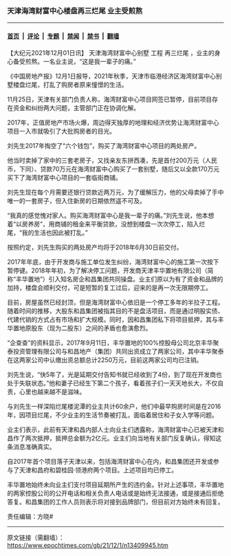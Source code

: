 ### 天津海湾财富中心楼盘再三烂尾 业主受煎熬

---

#### [首页](../../../..?n13409945) &nbsp;|&nbsp; [评论](../../../../../epoch-comment?n13409945) &nbsp;|&nbsp; [专题](../../../../../epoch-special?n13409945) &nbsp;|&nbsp; [禁闻](../../../../../epoch-news?n13409945) &nbsp;|&nbsp; [禁书](../../../../../books?n13409945) &nbsp;|&nbsp; [翻墙](https://github.com/gfw-breaker/nogfw/blob/master/README.md?n13409945)


<div class="post_content" id="artbody" itemprop="articleBody">
 <!-- article content begin -->
 <p>
  【大纪元2021年12月01日讯】
  <ok href="https://www.epochtimes.com/gb/tag/%E5%A4%A9%E6%B4%A5%E6%B5%B7%E6%B9%BE%E8%B4%A2%E5%AF%8C%E4%B8%AD%E5%BF%83%E5%88%AB%E5%A2%85.html">
   天津海湾财富中心别墅
  </ok>
  工程
  <ok href="https://www.epochtimes.com/gb/tag/%E5%86%8D%E4%B8%89%E7%83%82%E5%B0%BE.html">
   再三烂尾
  </ok>
  ，业主的身心备受煎熬。一名业主说，“这是我一辈子的痛。”
 </p>
 <p>
  《中国房地产报》12月1日报导，2021年秋季，天津市临港经济区海湾财富中心别墅楼盘烂尾，打乱了购房者原来憧憬的生活。
 </p>
 <p>
  11月25日，天津有关部门负责人称，海湾财富中心项目网签已暂停，目前项目存在资金和纠纷两大问题，主管部门正在协调化解。
 </p>
 <p>
  2017年，正值房地产市场火爆，周边得天独厚的地理和经济优势让海湾财富中心项目一入市就吸引了大批购房者的目光。
 </p>
 <p>
  刘先生2017年掏空了“六个钱包”，购买了海湾财富中心项目的两处房产。
 </p>
 <p>
  他当时卖掉了家中的三套老房子，又找亲友东拼西凑，先是首付200万元（人民币，下同）、贷款70万元在海湾财富中心购买了一套别墅，随后又以全款170万元买下了海湾财富中心项目的一套临街商铺。
 </p>
 <p>
  刘先生现在每个月需要还银行贷款近两万元，为了缓解压力，他的父母卖掉了手中唯一的一套房子，但入住新房的日期依然遥不可及。
 </p>
 <p>
  “我真的感觉愧对家人。购买海湾财富中心是我一辈子的痛。”刘先生说，他本想着“以房养房”，用商铺的租金来平衡贷款，没想到楼盘一次次停工，陷入烂尾，“我的生活也因此被打乱。”
 </p>
 <p>
  按照约定，刘先生购买的两处房产均将于2018年6月30日前交付。
 </p>
 <p>
  2017年年底，由于开发商与施工单位发生纠纷，海湾财富中心的施工第一次按下暂停键。2018年年初，为了解决停工问题，开发商天津丰华置地有限公司（简称“丰华置地”）引入知名房企和昌集团共同操盘。业主们原以为有了资金和品牌的加持，楼盘会顺利交付，可是短暂的复工过后，迎来的是再一次无限期停工。
 </p>
 <p>
  目前，房屋虽然已经封顶，但是海湾财富中心依旧是一个停工多年的半拉子工程。随着时间的推移，大股东和昌集团被指其目的不是盘活项目，而是通过明股实债、代建代销的方式占有市场和扩大规模。同时，因和昌集团私下将项目抵押，其与丰华置地原股东（现为二股东）之间的矛盾也愈演愈烈。
 </p>
 <p>
  “企查查”的资料显示，2017年9月11日，丰华置地的100%控股母公司北京丰华聚泰投资管理有限公司与和昌地产（集团）共同出资成立了两家公司，其中丰华聚泰在这两家公司中认缴出资总额总计2250万元，目前这两家公司均已注销。
 </p>
 <p>
  刘先生说，“快5年了，光是延期交付告知书就已经收到了4份，到了现在开发商也处于失联状态。”他和妻子已经生下第二个孩子，看着孩子们一天天地长大，不仅自责，心里也越来越不是滋味。
 </p>
 <p>
  与刘先生一样深陷烂尾楼泥潭的业主共计60余户，他们中最早购房时间是在2016年，因项目烂尾，不少业主的生活节奏被打乱，面临着居住和子女入学等问题。
 </p>
 <p>
  业主们表示，此前有天津和昌内部人士向业主们透露称，海湾财富中心已被天津和昌作了两次抵押，抵押总金额为2亿元。业主们向当地有关部门反复确认，得知这条消息准确真实。
 </p>
 <p>
  自2017年首个项目落子天津以来，包括海湾财富中心在内，和昌集团还开发或参与了天津和昌府和碧桂园‧领港府两个项目。上述项目均已停工。
 </p>
 <p>
  丰华置地始终未向业主们支付项目延期所产生的违约金。针对上述事项，丰华置地的两家控股公司的公开电话和相关负责人电话或是始终无法接通，或是接通后拒绝答复。和昌集团的工作人员则表示将对接到品牌部门，但目前对方始终未有回复。
 </p>
 <p>
  责任编辑：方晓#
 </p>
 <!-- article content end -->
 <div id="below_article_ad">
 </div>
</div>


---

原文链接（需翻墙）：https://www.epochtimes.com/gb/21/12/1/n13409945.htm
